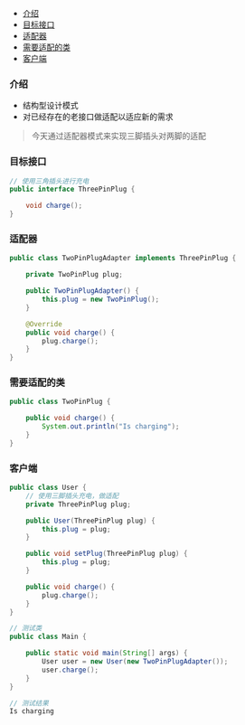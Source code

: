 - [介绍](#%E4%BB%8B%E7%BB%8D)
- [目标接口](#%E7%9B%AE%E6%A0%87%E6%8E%A5%E5%8F%A3)
- [适配器](#%E9%80%82%E9%85%8D%E5%99%A8)
- [需要适配的类](#%E9%9C%80%E8%A6%81%E9%80%82%E9%85%8D%E7%9A%84%E7%B1%BB)
- [客户端](#%E5%AE%A2%E6%88%B7%E7%AB%AF)
### 介绍
- 结构型设计模式
- 对已经存在的老接口做适配以适应新的需求

> 今天通过适配器模式来实现三脚插头对两脚的适配
### 目标接口
```java
// 使用三角插头进行充电
public interface ThreePinPlug {

    void charge();
}
```

### 适配器
```java
public class TwoPinPlugAdapter implements ThreePinPlug {

    private TwoPinPlug plug;

    public TwoPinPlugAdapter() {
        this.plug = new TwoPinPlug();
    }

    @Override
    public void charge() {
        plug.charge();
    }
}
```

### 需要适配的类
```java
public class TwoPinPlug {

    public void charge() {
        System.out.println("Is charging");
    }
}
```

### 客户端
```java
public class User {
    // 使用三脚插头充电，做适配
    private ThreePinPlug plug;

    public User(ThreePinPlug plug) {
        this.plug = plug;
    }

    public void setPlug(ThreePinPlug plug) {
        this.plug = plug;
    }

    public void charge() {
        plug.charge();
    }
}
```

```java
// 测试类
public class Main {

    public static void main(String[] args) {
        User user = new User(new TwoPinPlugAdapter());
        user.charge();
    }
}
```

```java
// 测试结果
Is charging
```

